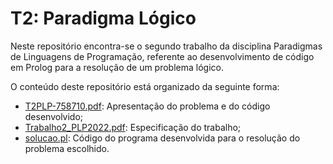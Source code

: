 # T2: Paradigma Lógico

Neste repositório encontra-se o segundo trabalho da disciplina Paradigmas de Linguagens de Programação, referente ao desenvolvimento de código em Prolog para a resolução de um problema lógico.

O conteúdo deste repositório está organizado da seguinte forma:
- [T2PLP-758710.pdf](https://github.com/GuilhermeSGodoy/Paradigmas-Linguagens-Programacao/blob/main/T2/T2PLP-758710.pdf): Apresentação do problema e do código desenvolvido;
- [Trabalho2_PLP2022.pdf](https://github.com/GuilhermeSGodoy/Paradigmas-Linguagens-Programacao/blob/main/T2/Trabalho2_PLP2022.pdf): Especificação do trabalho;
- [solucao.pl](https://github.com/GuilhermeSGodoy/Paradigmas-Linguagens-Programacao/blob/main/T2/solucao.pl): Código do programa desenvolvida para o resolução do problema escolhido.
